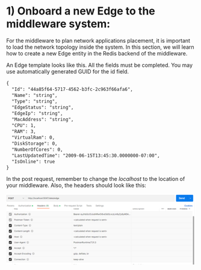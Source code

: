# 1) Onboard a new Edge to the middleware system:

For the middleware to plan network applications placement, it is important to load the network topology inside the system. In this section, we will learn how to create a new Edge entity in the Redis backend of the middleware.

An Edge template looks like this. All the fields must be completed. You may use automatically generated GUID for the id field. 
```
{
  "Id": "44a85f64-5717-4562-b3fc-2c963f66afa6",
  "Name": "string",
  "Type": "string",
  "EdgeStatus": "string",
  "EdgeIp": "string",
  "MacAddress": "string",
  "CPU": 1,
  "RAM": 3,
  "VirtualRam": 0,
  "DiskStorage": 0,
  "NumberOfCores": 0,
  "LastUpdatedTime": "2009-06-15T13:45:30.0000000-07:00",
  "IsOnline": true
}
```

In the post request, remember to change the *localhost* to the location of your middleware. Also, the headers should look like this:

![image](img/EdgeOnboarding.png)